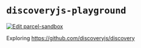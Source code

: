 # `discoveryjs-playground`

[![Edit parcel-sandbox](https://codesandbox.io/static/img/play-codesandbox.svg)](https://codesandbox.io/s/parcel-sandbox-8qg8j?fontsize=14)

Exploring https://github.com/discoveryjs/discovery
